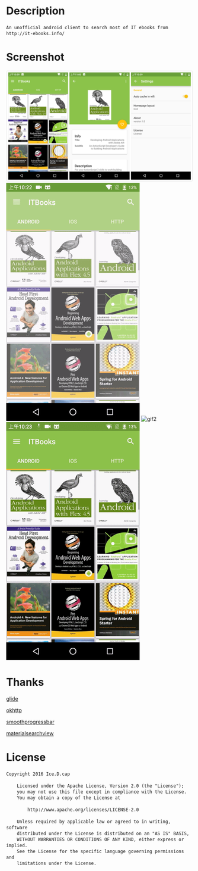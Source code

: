 # Description
    An unofficial android client to search most of IT ebooks from http://it-ebooks.info/

# Screenshot
![screenshot](https://raw.githubusercontent.com/IceDcap/IT-ebooks/master/screenshot/Screenshot_20160411-110015.png)
![gif1](https://raw.githubusercontent.com/IceDcap/IT-ebooks/master/screenshot/Screencast_2016-04-11-10-22-363.gif) ![gif2](https://raw.githubusercontent.com/IceDcap/IT-ebooks/master/screenshot/Screencast_2016-04-11-10-22-365.gif) ![gif3](https://raw.githubusercontent.com/IceDcap/IT-ebooks/master/screenshot/Screencast_2016-04-11-10-22-362.gif)

# Thanks

[glide](https://github.com/bumptech/glide)

[okhttp](https://github.com/square/okhttp)

[smoothprogressbar](https://github.com/castorflex/SmoothProgressBar)

[materialsearchview](https://github.com/MiguelCatalan/MaterialSearchView)

# License
	Copyright 2016 Ice.D.cap

		Licensed under the Apache License, Version 2.0 (the "License");
		you may not use this file except in compliance with the License.
		You may obtain a copy of the License at

			http://www.apache.org/licenses/LICENSE-2.0

		Unless required by applicable law or agreed to in writing, software
		distributed under the License is distributed on an "AS IS" BASIS,
		WITHOUT WARRANTIES OR CONDITIONS OF ANY KIND, either express or implied.
		See the License for the specific language governing permissions and
		limitations under the License.